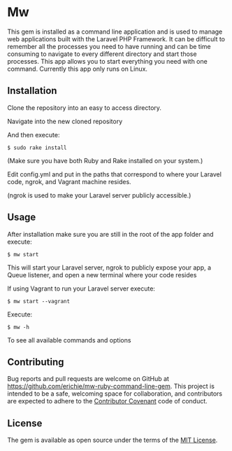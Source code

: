 # Mw

This gem is installed as a command line application and is used to manage web applications built with the Laravel PHP Framework. It can be difficult to remember all the processes you need to have running and can be time consuming to navigate to every different directory and start those processes. This app allows you to start everything you need with one command. Currently this app only runs on Linux.

## Installation

Clone the repository into an easy to access directory.

Navigate into the new cloned repository

And then execute:

    $ sudo rake install

(Make sure you have both Ruby and Rake installed on your system.)

Edit config.yml and put in the paths that correspond to where your Laravel code, ngrok, and Vagrant machine resides.

(ngrok is used to make your Laravel server publicly accessible.)

## Usage

After installation make sure you are still in the root of the app folder and execute:

    $ mw start

This will start your Laravel server, ngrok to publicly expose your app, a Queue listener, and open a new terminal where your code resides

If using Vagrant to run your Laravel server execute:

    $ mw start --vagrant

Execute:

    $ mw -h

To see all available commands and options

## Contributing

Bug reports and pull requests are welcome on GitHub at https://github.com/erichie/mw-ruby-command-line-gem. This project is intended to be a safe, welcoming space for collaboration, and contributors are expected to adhere to the [Contributor Covenant](contributor-covenant.org) code of conduct.


## License

The gem is available as open source under the terms of the [MIT License](http://opensource.org/licenses/MIT).

